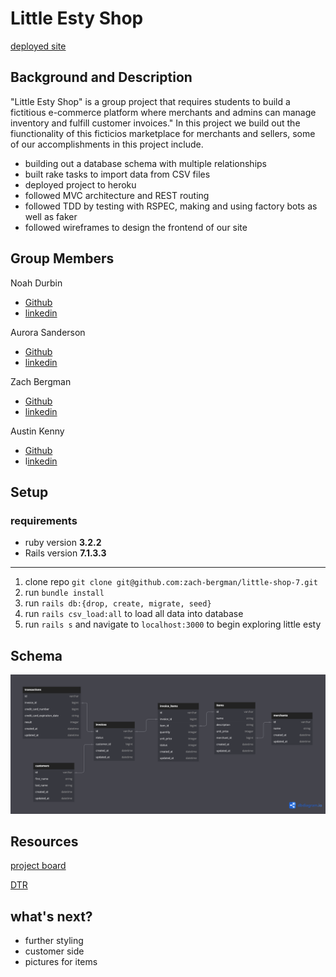 # Little Esty Shop

[deployed site](https://little-shop-7-aef31102292d.herokuapp.com/)

## Background and Description

"Little Esty Shop" is a group project that requires students to build a fictitious e-commerce platform where merchants and admins can manage inventory and fulfill customer invoices."
In this project we build out the fiunctionality of this ficticios marketplace for merchants and sellers, some of our accomplishments in this project include.

- building out a database schema with multiple relationships
- built rake tasks to import data from CSV files
- deployed project to heroku
- followed MVC architecture and REST routing
- followed TDD by testing with RSPEC, making and using factory bots as well as faker
- followed wireframes to design the frontend of our site

## Group Members

Noah Durbin

- [Github](https://github.com/noahdurbin)
- [linkedin](https://www.linkedin.com/in/noahdurbin/?trk=opento_sprofile_topcard)

Aurora Sanderson

- [Github](https://github.com/AuroraTuring)
- [linkedin](https://www.linkedin.com/in/aurora-sanderson/)

Zach Bergman

- [Github](https://github.com/zach-bergman)
- [linkedin](https://www.linkedin.com/in/zacherybergman/)

Austin Kenny

- [Github](https://github.com/AustinKCodes)
- l[inkedin](https://www.linkedin.com/in/austin-kenny-iii/)

## Setup

### requirements 
* ruby version **3.2.2**
* Rails version **7.1.3.3**

---

1. clone repo `git clone git@github.com:zach-bergman/little-shop-7.git`
2. run `bundle install`
3. run `rails db:{drop, create, migrate, seed}`
4. run `rails csv_load:all` to load all data into database
5. run `rails s` and navigate to `localhost:3000` to begin exploring little esty


## Schema

![schema](app/assets/images/schema.png)

## Resources

[project board](https://github.com/users/zach-bergman/projects/1)

[DTR](https://docs.google.com/document/d/1GXRbbZQJFcbzNzPkxaHsVN3MRXI9GxSJpSXeHT4cFN4/edit?usp=sharing)

## what's next?

- further styling
- customer side
- pictures for items
